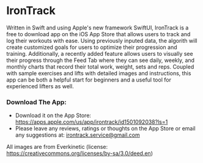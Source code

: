 # IronTrack

Written in Swift and using Apple's new framework SwiftUI, IronTrack is a free to download app on the iOS App Store that allows users to track and log their workouts with ease. Using previously inputed data, the algorith will create customized goals for users to optimize their progression and training. Additionally, a recently added feature allows users to visually see their progress through the Feed Tab where they can see daily, weekly, and monthly charts that record their total work, weight, sets and reps. Coupled with sample exercises and lifts with detailed images and instructions, this app can be both a helpful start for beginners and a useful tool for experienced lifters as well. 


### Download The App:
- Download it on the App Store: https://apps.apple.com/us/app/irontrack/id1501092038?ls=1
- Please leave any reviews, ratings or thoughts on the App Store or email any suggestions at: irontrack.service@gmail.com


All images are from Everkinetic (license: https://creativecommons.org/licenses/by-sa/3.0/deed.en)

